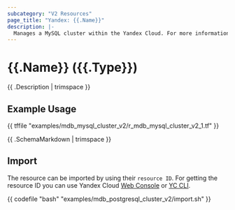 ```yaml
---
subcategory: "V2 Resources"
page_title: "Yandex: {{.Name}}"
description: |-
  Manages a MySQL cluster within the Yandex Cloud. For more information, see the official documentation https://cloud.yandex.com/docs/managed-mysql/. How to connect to the DB https://yandex.cloud/docs/managed-mysql/quickstart#connect. To connect, use port 6432. The port number is not configurable.
---
```


# {{.Name}} ({{.Type}})

{{ .Description | trimspace }}

## Example Usage

{{ tffile "examples/mdb_mysql_cluster_v2/r_mdb_mysql_cluster_v2_1.tf" }}

{{ .SchemaMarkdown | trimspace }}

## Import

The resource can be imported by using their `resource ID`. For getting the resource ID you can use Yandex Cloud [Web Console](https://console.yandex.cloud) or [YC CLI](https://yandex.cloud/docs/cli/quickstart).

{{ codefile "bash" "examples/mdb_postgresql_cluster_v2/import.sh" }}
